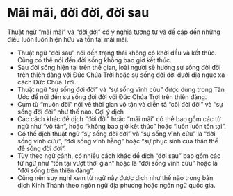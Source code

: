 # Mãi mãi, đời đời, đời sau

Thuật ngữ “mãi mãi” và “đời đời” có ý nghĩa tương tự và đề cập đến những điều luôn luôn hiện hữu và tồn tại mãi mãi.
- Thuật ngữ “đời sau” nói đến trạng thái không có khởi đầu và kết thúc.  Cũng có thể nói đến đời sống không bao giờ kết thúc.
- Sau đời sống hiện tại trên thế gian, loài người sẽ hưởng sự sống đời đời trên thiên đàng với Đức Chúa Trời hoặc sự sống đời đời dưới địa ngục xa cách Đức Chúa Trời.
- Thuật ngữ “sự sống đời đời” và “sự sống vĩnh cửu” được dùng trong Tân Ước để nói đến sự sống đời đời với Đức Chúa Trời trên thiên đàng.
- Cụm từ “muôn đời” nói về thời gian vô tận và diễn tả “cõi đời đời” và “sự sống đời đời” như thế nào.
Gợi ý dịch
- Các cách khác để dịch “đời đời” hoặc “mãi mãi” có thể bao gồm các từ ngữ như “vô tận”, hoặc “không bao giờ kết thúc” hoặc “luôn luôn tồn tại”.
- Có thể dịch thuật ngữ “sự sống đời đời” và “sự sống vĩnh cửu” là “đời sống vĩnh cửu”, “đời sống vĩnh hằng” hoặc “sự phục sinh của thân thể để sống đời đời”.
- Tùy theo ngữ cảnh, có nhiều cách khác để dịch “đời sau” bao gồm các từ ngữ như “tồn tại vượt thời gian” hoặc là “đời sống vĩnh cửu” hoặc là “đời sống trên thiên đàng”.
- Cũng nên suy nghĩ xem từ ngữ nầy được dịch như thế nào trong bản dịch Kinh Thánh theo ngôn ngữ địa phương  hoặc ngôn ngữ quốc gia.

